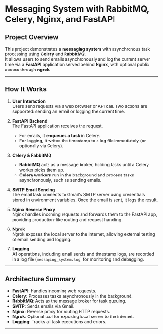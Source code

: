 # Messaging System with RabbitMQ, Celery, Nginx, and FastAPI

## Project Overview

This project demonstrates a **messaging system** with asynchronous task processing using **Celery** and **RabbitMQ**.  
It allows users to send emails asynchronously and log the current server time via a **FastAPI** application served behind **Nginx**, with optional public access through **ngrok**.

---

## How It Works

1. **User Interaction**  
   Users send requests via a web browser or API call. Two actions are supported: sending an email or logging the current time.

2. **FastAPI Backend**  
   The FastAPI application receives the request.  
   - For emails, it **enqueues a task** in Celery.  
   - For logging, it writes the timestamp to a log file immediately (or optionally via Celery).  

3. **Celery & RabbitMQ**  
   - **RabbitMQ** acts as a message broker, holding tasks until a Celery worker picks them up.  
   - **Celery workers** run in the background and process tasks asynchronously, such as sending emails.  

4. **SMTP Email Sending**  
   The email task connects to Gmail's SMTP server using credentials stored in environment variables. Once the email is sent, it logs the result.

5. **Nginx Reverse Proxy**  
   Nginx handles incoming requests and forwards them to the FastAPI app, providing production-like routing and request handling.

6. **Ngrok**  
   Ngrok exposes the local server to the internet, allowing external testing of email sending and logging.

7. **Logging**  
   All operations, including email sends and timestamp logs, are recorded in a log file (`messaging_system.log`) for monitoring and debugging.

---

## Architecture Summary

- **FastAPI**: Handles incoming web requests.  
- **Celery**: Processes tasks asynchronously in the background.  
- **RabbitMQ**: Acts as the message broker for task queuing.  
- **SMTP**: Sends emails via Gmail.  
- **Nginx**: Reverse proxy for routing HTTP requests.  
- **Ngrok**: Optional tool for exposing local server to the internet.  
- **Logging**: Tracks all task executions and errors.  
---
